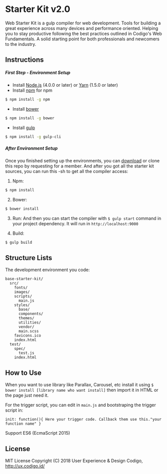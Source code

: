 # Starter Kit v2.0

Web Starter Kit is a gulp compiler for web development. Tools for building a great experience across many devices and performance oriented. Helping you to stay productive following the best practices outlined in Codigo's Web Fundamentals. A solid starting point for both professionals and newcomers to the industry.

## Instructions

##### First Step - Environment Setup

- Install [Node.js](http://nodejs.org/) (4.0.0 or later) or [Yarn](https://yarnpkg.com/en/docs/getting-started) (1.5.0 or later)
- Install [npm](https://www.npmjs.com/) for npm

```sh
$ npm install -g npm
```

- Install [bower](https://bower.io/)

```sh
$ npm install -g bower
```

- Install [gulp](http://gulpjs.com/)

```sh
$ npm install -g gulp-cli
```

##### After Environment Setup

Once you finished setting up the environments, you can [download](http://gitlab.codigo.id/fed/web-starter-kit.git) or clone this repo by requesting for a member. And after you got all the starter kit sources, you can run this -sh to get all the compiler access:

1.  Npm:
```sh
$ npm install
```

2.  Bower:
```sh
$ bower install
```

3.  Run:
And then you can start the compiler with `$ gulp start` command in your project dependency. It will run in `http://localhost:9000`

4.  Build:
```sh
$ gulp build
```

## Structure Lists

The development environment you code:

```
base-starter-kit/
  src/
    fonts/
    images/
    scripts/
      main.js
    styles/
      base/
      components/
      themes/
      utilities/
      vendor/
      main.scss
    favicons.ico
    index.html
  test/
    spec/
      test.js
    index.html
```

## How to Use

When you want to use library like Parallax, Carousel, etc install it using `$ bower install [library name who want install]` then import it in HTML or the page just need it.

For the trigger script, you can edit in `main.js` and bootstraping the trigger script in:

`init: function(){ Here your trigger code. Callback them use this."your function name" }`

Support ES6 (EcmaScript 2015)

## License

MIT License
Copyright (C) 2018 User Experience & Design Codigo, http://ux.codigo.id/
